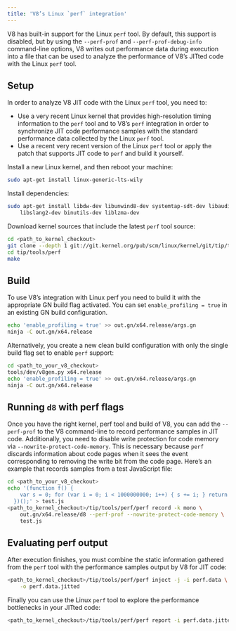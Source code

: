 ```yaml
---
title: 'V8’s Linux `perf` integration'
---
```

V8 has built-in support for the Linux `perf` tool. By default, this support is disabled, but by using the `--perf-prof` and `--perf-prof-debug-info` command-line options, V8 writes out performance data during execution into a file that can be used to analyze the performance of V8’s JITted code with the Linux `perf` tool.

## Setup

In order to analyze V8 JIT code with the Linux `perf` tool, you need to:

- Use a very recent Linux kernel that provides high-resolution timing information to the `perf` tool and to V8’s `perf` integration in order to synchronize JIT code performance samples with the standard performance data collected by the Linux `perf` tool.
- Use a recent very recent version of the Linux `perf` tool or apply the patch that supports JIT code to `perf` and build it yourself.

Install a new Linux kernel, and then reboot your machine:

```bash
sudo apt-get install linux-generic-lts-wily
```

Install dependencies:

```bash
sudo apt-get install libdw-dev libunwind8-dev systemtap-sdt-dev libaudit-dev \
    libslang2-dev binutils-dev liblzma-dev
```

Download kernel sources that include the latest `perf` tool source:

```bash
cd <path_to_kernel_checkout>
git clone --depth 1 git://git.kernel.org/pub/scm/linux/kernel/git/tip/tip.git
cd tip/tools/perf
make
```

## Build

To use V8’s integration with Linux perf you need to build it with the appropriate GN build flag activated. You can set `enable_profiling = true` in an existing GN build configuration.

```bash
echo 'enable_profiling = true' >> out.gn/x64.release/args.gn
ninja -C out.gn/x64.release
```

Alternatively, you create a new clean build configuration with only the single build flag set to enable `perf` support:

```bash
cd <path_to_your_v8_checkout>
tools/dev/v8gen.py x64.release
echo 'enable_profiling = true' >> out.gn/x64.release/args.gn
ninja -C out.gn/x64.release
```

## Running `d8` with perf flags

Once you have the right kernel, perf tool and build of V8, you can add the `--perf-prof` to the V8 command-line to record performance samples in JIT code. Additionally, you need to disable write protection for code memory via `--nowrite-protect-code-memory`. This is necessary because `perf` discards information about code pages when it sees the event corresponding to removing the write bit from the code page. Here’s an example that records samples from a test JavaScript file:

```bash
cd <path_to_your_v8_checkout>
echo '(function f() {
    var s = 0; for (var i = 0; i < 1000000000; i++) { s += i; } return s;
  })();' > test.js
<path_to_kernel_checkout>/tip/tools/perf/perf record -k mono \
    out.gn/x64.release/d8 --perf-prof --nowrite-protect-code-memory \
    test.js
```

## Evaluating perf output

After execution finishes, you must combine the static information gathered from the `perf` tool with the performance samples output by V8 for JIT code:

```bash
<path_to_kernel_checkout>/tip/tools/perf/perf inject -j -i perf.data \
    -o perf.data.jitted
```

Finally you can use the Linux `perf` tool to explore the performance bottlenecks in your JITted code:

```bash
<path_to_kernel_checkout>/tip/tools/perf/perf report -i perf.data.jitted
```
